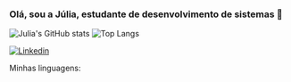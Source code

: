 ### Olá, sou a Júlia, estudante de desenvolvimento de sistemas 👋

![Julia's GitHub stats](https://github-readme-stats.vercel.app/api?username=juliaam&hide=jupyter%20notebook&theme=synthwave&icons=true&prs_merged=true&hide_rank=true)
![Top Langs](https://github-readme-stats.vercel.app/api/top-langs/?username=juliaam&theme=synthwave&layout=compact&hide=jupyter%20notebook) 

[![Linkedin](https://img.shields.io/badge/LinkedIn-0077B5?style=for-the-badge&logo=linkedin&logoColor=white)]([link](https://www.linkedin.com/in/júlia-moraes-887673232/)) 

Minhas linguagens:
